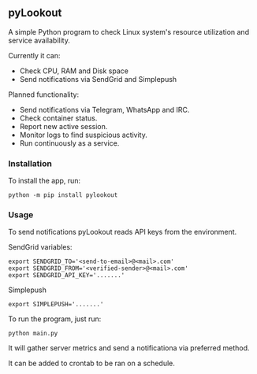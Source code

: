 ## pyLookout

A simple Python program to check Linux system's 
resource utilization and service availability.  

Currently it can:
* Check CPU, RAM and Disk space
* Send notifications via SendGrid and Simplepush

Planned functionality:
* Send notifications via Telegram, WhatsApp and IRC.
* Check container status.
* Report new active session.
* Monitor logs to find suspicious activity.
* Run continuously as a service. 

### Installation
To install the app, run:
```
python -m pip install pylookout
```

### Usage
To send notifications pyLookout reads API keys from 
the environment.  

SendGrid variables:
```
export SENDGRID_TO='<send-to-email>@<mail>.com'
export SENDGRID_FROM='<verified-sender>@<mail>.com'
export SENDGRID_API_KEY='.......'
```  

Simplepush
```
export SIMPLEPUSH='.......'
```  

To run the program, just run:
```
python main.py
```
It will gather server metrics and send a notificationa 
via preferred method.

It can be added to crontab to be ran on a schedule.
